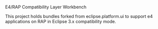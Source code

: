 E4/RAP Compatibility Layer Workbench

This project holds bundles forked from eclipse.platform.ui to support e4 applications on RAP in Eclipse 3.x compatibility mode.

